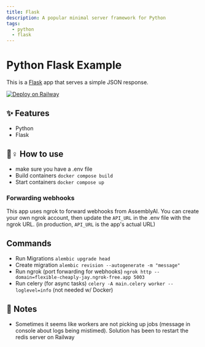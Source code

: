 ```yaml
---
title: Flask
description: A popular minimal server framework for Python
tags:
  - python
  - flask
---
```


# Python Flask Example

This is a [Flask](https://flask.palletsprojects.com/en/1.1.x/) app that serves a simple JSON response.

[![Deploy on Railway](https://railway.app/button.svg)](https://railway.app/new/template/zUcpux)

## ✨ Features
- Python
- Flask

## 💁♀️ How to use
- make sure you have a .env file
- Build containers `docker compose build`
- Start containers `docker compose up`


### Forwarding webhooks
This app uses ngrok to forward webhooks from AssemblyAI. You can create your own ngrok account,
then update the `API_URL` in the .env file with the ngrok URL. (in production, `API_URL` is the app's actual URL)

## Commands
- Run Migrations `alembic upgrade head`
- Create migration `alembic revision --autogenerate -m "message"`
- Run ngrok (port forwarding for webhooks) `ngrok http --domain=flexible-cheaply-jay.ngrok-free.app 5003`
- Run celery (for async tasks) `celery -A main.celery worker --loglevel=info` (not needed w/ Docker)


## 📝 Notes
- Sometimes it seems like workers are not picking up jobs (message in console about logs being
mistimed). Solution has been to restart the redis server on Railway
